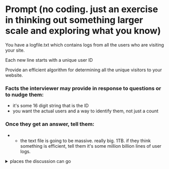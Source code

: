 # Prompt (no coding. just an exercise in thinking out something larger scale and exploring what you know)

You have a logfile.txt which contains logs from all the users who are visiting your site.

Each new line starts with a unique user ID

Provide an efficient algorithm for determining all the unique visitors to your website.

### Facts the interviewer may provide in response to questions or to nudge them:

- it's some 16 digit string that is the ID
- you want the actual users and a way to identify them, not just a count

### Once they get an answer, tell them:
- - the text file is going to be massive. really big. 1TB. if they think something is efficient, tell them it's some million billion lines of user logs.

<details>
  <summary>places the discussion can go</summary>
  <p> They'll probably get to splicing the text on every new line just fine, so ask them the time and space complexity of their answer.
  (for example: They most likely opted for some hash table, which is fine. They should be able to explain clearly that the space is going to be O(N) where N is the number of uuid's, and that time is going to be O(N*M) where N is the number of lines and M is the number of digits in the id.)
  What happens if we actually don't have that space in memory?
  <details>
    <summary>tree?</summary>
    <p>A way to save space on storing all of those id's would be using a prefix tree / trie. Especially as the number grows larger, you'll shave off a factor of N (uhm cannot confirm the math for 100% but i'll take interview cake's word for it)
  </p></details>
  <details>
    <summary>storing outside the server</summary>
    <p>So if you're not keeping some javascript object because this thing is massive... you're using a database, right? What does this mean for your solution and the time it takes?
      <details>
      <summary>push them to answer</summary>
      <p>They should see that the size of data really means you want a database, and that querying the database would take around the 1ms range to much larger (and what if it's over a network??), as opposed to the nanoseconds it takes to be working within memory...
        <details>
        <summary>so what does that entail?</summary>
        <p>i.e. if you thought of a trie, i don't think you should be thinking SQL databases if that's what you still want to use.
        i.e. hows your solution compare for when we're trying to save on time? how can you optimize it if we know our database in particular is slow?
        i.e. what can we do with our database? (i.e. sharding by first digit into 10 diff dbs)
        just keep asking them to speak about tradeoffs and see the depth of their knowledge c:
        i'm curious about this myself and am continuing to learn about all this
      </p></details>
    </p></details>
  </p></details>

</p></details>
